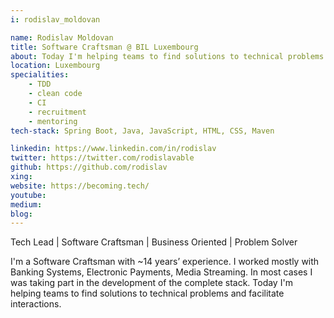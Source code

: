 ```yaml
---
i: rodislav_moldovan

name: Rodislav Moldovan
title: Software Craftsman @ BIL Luxembourg
about: Today I'm helping teams to find solutions to technical problems and facilitate interactions.
location: Luxembourg
specialities:
    - TDD
    - clean code
    - CI
    - recruitment
    - mentoring
tech-stack: Spring Boot, Java, JavaScript, HTML, CSS, Maven

linkedin: https://www.linkedin.com/in/rodislav
twitter: https://twitter.com/rodislavable
github: https://github.com/rodislav
xing: 
website: https://becoming.tech/
youtube: 
medium: 
blog: 
---
```


Tech Lead | Software Craftsman | Business Oriented | Problem Solver


I'm a Software Craftsman with ~14 years’ experience. I worked mostly with Banking Systems, Electronic Payments, Media Streaming. In most cases I was taking part in the development of the complete stack. Today I'm helping teams to find solutions to technical problems and facilitate interactions.
